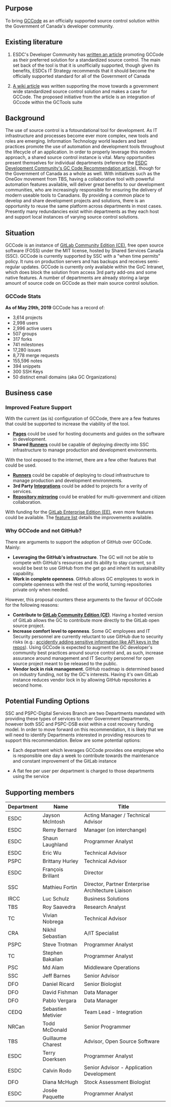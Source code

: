 ﻿## Purpose
To bring [GCCode](https://gccode.ssc-spc.gc.ca) as an officially supported source control solution within the Government of Canada's developer community.

## Existing literature

1. ESDC's Developer Community has [written an article](http://www.gcpedia.gc.ca/wiki/ESDC_Development_Community_-_GC_Code_Recommendation) promoting GCCode as their preferred solution for a standardized source control.
The main set back of the tool is that it is unofficially supported, though given its benefits, ESDCs IT Strategy recommends that it should become the officially supported standard for all of the Government of Canada 

2. [A wiki article](https://wiki.gccollab.ca/GCcode/ConceptCase) was written supporting the move towards a government wide standardized source control solution and makes a case for GCCode.
The proposed initiative from the article is an integration of GCcode within the GCTools suite

## Background 

The use of source control is a fotoundational tool for development.
As IT infrastructure and processes become ever more complex, new tools and roles are emerging.
Information Technology world leaders and best practices promote the use of automation and development tools throughout the lifecycle of an application.
In order to properly leverage this modern approach, a shared source control instance is vital.
Many opportunities present themselves for individual departments (reference the [ESDC Development Community's GC Code Recommendation article](http://www.gcpedia.gc.ca/wiki/ESDC_Development_Community_-_GC_Code_Recommendation)), though for the Government of Canada as a whole as well.
With initiatives such as the OneGov movement from TBS, having a collaborative tool with powerful automation features available, will deliver great benefits to our development communities, who are increasingly responsible for ensuring the delivery of modern useable tools to Canadians.
By providing a common place to develop and share development projects and solutions, there is an opportunity to reuse the same platform across departments in most cases.
Presently many redundancies exist within departments as they each host and support local instances of varying source control solutions.

## Situation 

GCCode is an instance of [GitLab Community Edition (CE)](https://gitlab.com/gitlab-org/gitlab-ce/), free open source software (FOSS) under the MIT license, hosted by Shared Services Canada (SSC).
GCCode is currently supported by SSC with a "when time permits" policy.
It runs on production servers and has backups and receives semi-regular updates.
GCCode is currently only available within the GoC Intranet, which does block the solution from access 3rd party add-ons and some native features.
A number of departments are already storing a large amount of source code on GCCode as their main source control solution.

### GCCode Stats

**As of May 29th, 2019** GCCode has a record of:
<!-- not all stats may be needed for this, but listing them all for now -->
* 3,614 projects
* 2,998 users
* 2,996 active users
* 507 groups
* 317 forks
* 741 milestones
* 17,280 issues
* 8,778 merge requests
* 155,596 notes
* 394 snippets
* 300 SSH Keys
* 50 distinct email domains (aka GC Organizations)


## Business case 

### Improved Feature Support

With the current (as is) configuration of GCCode, there are a few features that could be supported to increase the viability of the tool.

* **[Pages](https://about.gitlab.com/product/pages/)** could be used for hosting documents and guides on the software in development.
* **Shared [Runners](https://docs.gitlab.com/runner/)** could be capable of deploying directly into SSC infrastructure to manage production and development environments.

With the tool exposed to the internet, there are a few other features that could be used.

* **[Runners](https://docs.gitlab.com/runner/)** could be capable of deploying to cloud infrastructure to manage production and development environments.
* **3rd Party [Integrations](https://docs.gitlab.com/ce/integration/)** could be added to projects for a verity of services.
* **[Repository mirroring](https://docs.gitlab.com/ce/workflow/repository_mirroring.html)** could be enabled for multi-government and citizen collaboration.

With funding for the [GitLab Enterprise Edition (EE)](https://gitlab.com/gitlab-org/gitlab-ee), even more features could be available.
The [feature list](https://about.gitlab.com/pricing/self-managed/feature-comparison/) details the improvements available.

### Why GCCode and not GitHub?
There are arguments to support the adoption of GitHub over GCCode.
Mainly:

* **Leveraging the GitHub's infrastructure**.
The GC will not be able to compete with GitHub's resources and its ability to stay current, so it would be best to use GitHub from the get go and inherit its sustainability capability.
* **Work in complete openness**.
GitHub allows GC employees to work in complete openness with the rest of the world, turning repositories private only when needed.

However, this proposal counters these arguments to the favour of GCCode for the following reasons:
* **Contribute to [GitLab Community Edition (CE)](https://gitlab.com/gitlab-org/gitlab-ce/)**.
Having a hosted version of GitLab allows the GC to contribute more directly to the GitLab open source project.
* **Increase comfort level to openness**.
Some GC employees and IT Security personnel are currently reluctant to use GitHub due to security risks (e.g.: [accidently adding sensitive information like API keys in the repos](https://www.theregister.co.uk/2018/02/07/uber_quit_github_for_custom_code_after_2016_data_breach/)).
Using GCCode is expected to augment the GC developer's community best practices around source control and, as such, increase assurance around management and IT Security personnel for open source project meant to be released to the public.
* **Vendor lock in risk management**.
GitHub roadmap is determined based on industry funding, not by the GC's interests.
Having it's own GitLab instance reduces vendor lock in by allowing GitHub repositories a second home.

## Potential Funding Options

SSC and PSPC-Digital Services Branch are two Departments mandated with providing these types of services to other Government Departments, however both SSC and PSPC-DSB exist within a cost recovery funding model.
In order to move forward on this recommendation, it is likely that we will need to identify Departments interested in providing resources to support this recommendation.
Below are some potential options:

- Each department which leverages GCCode provides one employee who is responsible one day a week to contribute towards the maintenance and constant improvement of the GitLab instance

- A flat fee per user per department is charged to those departments using the service

## Supporting members

| Department  	| Name  		| Title 			 	|
|---		|---			|---					|
| ESDC  	| Jayson McIntosh  	| Acting Manager / Technical Advisor  	|
| ESDC		| Remy Bernard		| Manager (on interchange)		|
| ESDC | Shaun Laughland | Programmer Analyst |
| ESDC | Eric Wu | Technical Advisor |
| PSPC | Brittany Hurley | Technical Advisor |
| ESDC | François Brillant | Director |
| SSC | Mathieu Fortin | Director, Partner Enterprise Architecture Liaison |
| IRCC | Luc Schulz | Business Solutions |
| TBS | Roy Saavedra | Research Analyst |
| TC | Vivian Nobrega | Technical Advisor |
| CRA | Nikhil Sebastian | A/IT Specialist |
| PSPC | Steve Trotman | Programmer Analyst |
| TC | Stephen Bakalian | Programmer Analyst |
| PSC | Md Alam | Middleware Operations |
| SSC | Jeff Barnes | Senior Advisor |
| DFO | Daniel Ricard | Senior Biologist |
| DFO | David Fishman | Data Manager |
| DFO | Pablo Vergara | Data Manager |
| CEDQ | Sebastien Metivier | Team Lead - Integration |
| NRCan | Todd McDonald | Senior Programmer |
| TBS | Guillaume Charest | Advisor, Open Source Software |
| ESDC		| Terry Doerksen		| Programmer Analyst		|
| ESDC | Calvin Rodo | Senior Advisor - Application Development
| DFO | Diana McHugh | Stock Assessment Biologist |
| ESDC | Josée Paquette | Programmer Analyst |
